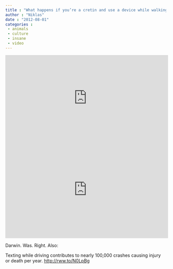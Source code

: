 ```yaml
---
title : "What happens if you’re a cretin and use a device while walking?"
author : "Niklas"
date : "2012-08-01"
categories : 
 - animals
 - culture
 - insane
 - video
---
```


<iframe width="510" height="287" src="https://www.youtube-nocookie.com/embed/QCAntD1-DIk?rel=0" frameborder="0" allowfullscreen></iframe>

<iframe width="510" height="287" src="https://www.youtube-nocookie.com/embed/2JuGdVPrBmY?rel=0" frameborder="0" allowfullscreen></iframe>

Darwin. Was. Right. Also:

Texting while driving contributes to nearly 100,000 crashes causing injury or death per year. http://rww.to/N0LpBg
